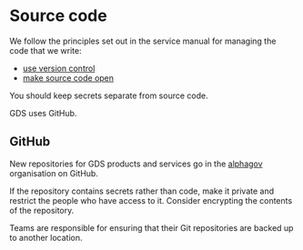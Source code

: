 # Source code

We follow the principles set out in the service manual for
managing the code that we write:

- [use version control](https://www.gov.uk/service-manual/technology/maintaining-version-control-in-coding)
- [make source code open](https://www.gov.uk/service-manual/technology/making-source-code-open-and-reusable)

You should keep secrets separate from source code.

GDS uses GitHub.

## GitHub

New repositories for GDS products and services go in the
[alphagov](https://github.com/alphagov/) organisation on GitHub.

If the repository contains secrets rather than code,
make it private and restrict the people who have access to it.
Consider encrypting the contents of the repository.

Teams are responsible for ensuring that their Git repositories
are backed up to another location.
